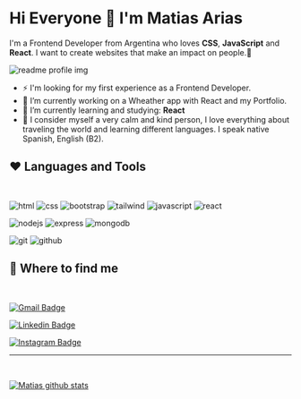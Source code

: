 # Hi Everyone 👋 I'm Matias Arias

I'm a Frontend Developer from Argentina who loves **CSS**, **JavaScript** and **React**. I want to create websites that make an impact on people.💜

![readme profile img](https://cdn.pixabay.com/photo/2016/03/04/19/36/beach-1236581_960_720.jpg "beach")

- ⚡ I'm looking for my first experience as a Frontend Developer.
- 🔭 I’m currently working on a Wheather app with React and my Portfolio.
- 🌱 I’m currently learning and studying: **React**
- 💛 I consider myself a very calm and kind person, I love everything about traveling the world and learning different languages. I speak native Spanish, English (B2).

## ❤️ Languages and Tools

<br />

![html](https://img.shields.io/badge/HTML5-E34F26?style=for-the-badge&logo=html5&logoColor=white)
![css](https://img.shields.io/badge/CSS3-1572B6?style=for-the-badge&logo=css3&logoColor=white)
![bootstrap](https://img.shields.io/badge/Bootstrap-563D7C?style=for-the-badge&logo=bootstrap&logoColor=white)
![tailwind](https://img.shields.io/badge/Tailwind_CSS-38B2AC?style=for-the-badge&logo=tailwind-css&logoColor=white)
![javascript](https://img.shields.io/badge/JavaScript-F7DF1E?style=for-the-badge&logo=javascript&logoColor=black)
![react](https://img.shields.io/badge/React-20232A?style=for-the-badge&logo=react&logoColor=61DAFB)
<br />

![nodejs](https://img.shields.io/badge/Node.js-43853D?style=for-the-badge&logo=node.js&logoColor=white)
![express](https://img.shields.io/badge/Express.js-404D59?style=for-the-badge)
![mongodb](https://img.shields.io/badge/MongoDB-4EA94B?style=for-the-badge&logo=mongodb&logoColor=white)
<br />

![git](https://img.shields.io/badge/GIT-E44C30?style=for-the-badge&logo=git&logoColor=white)
![github](https://img.shields.io/badge/GitHub-100000?style=for-the-badge&logo=github&logoColor=whit)
<br />

## 🌌 Where to find me

<br />

[![Gmail Badge](https://img.shields.io/badge/-matt.arias182@gmail.com-c14438?style=flat-square&logo=Gmail&logoColor=white&link=mailto:matt.arias182@gmail.com)](mailto:matt.arias182@gmail.com)

[![Linkedin Badge](https://img.shields.io/badge/-matiasarias-blue?style=flat-square&logo=Linkedin&logoColor=white&link=https://www.linkedin.com/in/matiasariasa27/)](https://www.linkedin.com/in/matiasarias27/)

[![Instagram Badge](https://img.shields.io/badge/-matiarias-green?style=flat-square&logo=instagram&logoColor=white&link=https://instagram.com/_matiarias/)](https://instagram.com/_matiarias)

---

<br />

[![Matias github stats](https://github-readme-stats.vercel.app/api?username=matiarias&show_icons=true&bg_color=f3eaea&title_color=49af40&icon_color=49af40)](https://github.com/matiarias)
